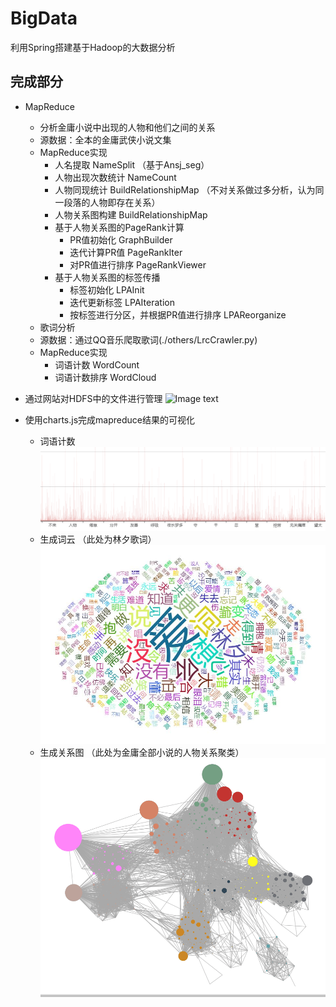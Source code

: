 # BigData
利用Spring搭建基于Hadoop的大数据分析

## 完成部分
   - MapReduce
       - 分析金庸小说中出现的人物和他们之间的关系
       - 源数据：全本的金庸武侠小说文集
       - MapReduce实现
           - 人名提取 NameSplit （基于Ansj_seg）
           - 人物出现次数统计 NameCount
           - 人物同现统计 BuildRelationshipMap （不对关系做过多分析，认为同一段落的人物即存在关系）
           - 人物关系图构建 BuildRelationshipMap
           - 基于人物关系图的PageRank计算
                - PR值初始化 GraphBuilder
                - 迭代计算PR值 PageRankIter
                - 对PR值进行排序 PageRankViewer
           - 基于人物关系图的标签传播
                - 标签初始化 LPAInit
                - 迭代更新标签 LPAIteration
                - 按标签进行分区，并根据PR值进行排序 LPAReorganize
       - 歌词分析
       - 源数据：通过QQ音乐爬取歌词(./others/LrcCrawler.py)
       - MapReduce实现
           - 词语计数 WordCount
           - 词语计数排序 WordCloud
           
   - 通过网站对HDFS中的文件进行管理
   ![Image text](../others/image/website.png)
   - 使用charts.js完成mapreduce结果的可视化
        - 词语计数
        ![Image text](./others/image/wordcount.png)
        - 生成词云 （此处为林夕歌词）
        ![Image text](./others/image/wordcloud.jpg)
        - 生成关系图 （此处为金庸全部小说的人物关系聚类）
        ![Image text](./others/image/graph.png)
